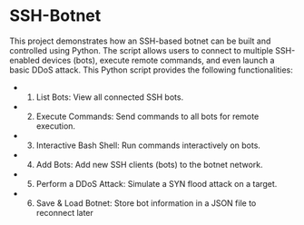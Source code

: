 # SSH-Botnet
This project demonstrates how an SSH-based botnet can be built and controlled using Python. The script allows users to connect to multiple SSH-enabled devices (bots), execute remote commands, and even launch a basic DDoS attack.
This Python script provides the following functionalities:
- 1. List Bots: View all connected SSH bots.
- 2. Execute Commands: Send commands to all bots for remote execution.
- 3. Interactive Bash Shell: Run commands interactively on bots.
- 4. Add Bots: Add new SSH clients (bots) to the botnet network.
- 5. Perform a DDoS Attack: Simulate a SYN flood attack on a target.
- 6. Save & Load Botnet: Store bot information in a JSON file to reconnect later
